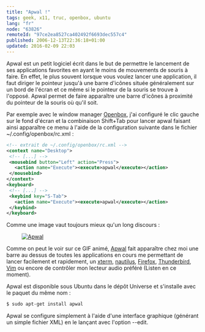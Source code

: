 ```yaml
---
title: "Apwal !"
tags: geek, x11, truc, openbox, ubuntu
lang: "fr"
node: "63826"
remoteId: "97ce2ea8527ca402492f6693dec557c4"
published: 2006-12-13T22:36:18+01:00
updated: 2016-02-09 22:03
---
```

 
Apwal est un petit logiciel écrit dans le but de permettre le lancement de ses
applications favorites en ayant le moins de mouvements de souris à faire. En
effet, le plus souvent lorsque vous voulez lancer une application, il faut
diriger le pointeur jusqu'à une barre d'icônes située généralement sur un bord
de l'écran et ce même si le pointeur de la souris se trouve à l'opposé. Apwal
permet de faire apparaître une barre d'icônes à proximité du pointeur de la
souris où qu'il soit.

 
Par exemple avec le window manager
[Openbox](http://pwet.fr/man/linux/commandes/openbox), j'ai configuré le clic
gauche sur le fond d'écran et la combinaison Shift+Tab pour lancer apwal faisant
ainsi apparaître ce menu à l'aide de la configuration suivante dans le fichier
~/.config/openbox/rc.xml :

 ``` xml
<!-- extrait de ~/.config/openbox/rc.xml -->
<context name="Desktop">
  <!-- [...] -->
  <mousebind button="Left" action="Press">
    <action name="Execute"><execute>apwal</execute></action>
  </mousebind>
</context>
<keyboard>
  <!-- [...] -->
  <keybind key="S-Tab">
    <action name="Execute"><execute>apwal</execute></action>
  </keybind>
</keyboard>
```

 
Comme une image vaut toujours mieux qu'un long discours :

 


<figure class="object-center"><a href="/images/apwal.gif"><img loading="lazy" src="/images//apwal.gif" alt="Apwal">
</a></figure>

Comme on peut le voir sur ce GIF animé,
[Apwal](http://pwet.fr/man/linux/commandes/apwal) fait apparaître chez moi une
barre au dessus de toutes les applications en cours me permettant de lancer
facilement et rapidement, un [xterm](http://pwet.fr/man/linux/commandes/xterm),
[nautilus](http://pwet.fr/man/linux/commandes/nautilus),
[Firefox](http://pwet.fr/man/linux/commandes/firefox),
[Thunderbird](http://pwet.fr/man/linux/commandes/mozilla_thunderbird),
[Vim](http://pwet.fr/man/linux/commandes/vim) ou encore de contrôler mon lecteur
audio préféré (Listen en ce moment).

 
Apwal est disponible sous Ubuntu dans le dépôt Universe et s'installe avec le paquet du même nom :

 ``` bash
$ sudo apt-get install apwal
```

 
Apwal se configure simplement à l'aide d'une interface graphique (générant un simple fichier XML) en le lançant avec l'option --edit.

